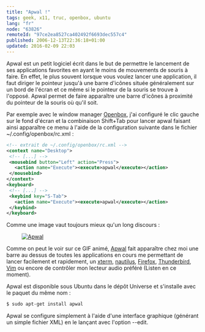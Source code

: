 ```yaml
---
title: "Apwal !"
tags: geek, x11, truc, openbox, ubuntu
lang: "fr"
node: "63826"
remoteId: "97ce2ea8527ca402492f6693dec557c4"
published: 2006-12-13T22:36:18+01:00
updated: 2016-02-09 22:03
---
```

 
Apwal est un petit logiciel écrit dans le but de permettre le lancement de ses
applications favorites en ayant le moins de mouvements de souris à faire. En
effet, le plus souvent lorsque vous voulez lancer une application, il faut
diriger le pointeur jusqu'à une barre d'icônes située généralement sur un bord
de l'écran et ce même si le pointeur de la souris se trouve à l'opposé. Apwal
permet de faire apparaître une barre d'icônes à proximité du pointeur de la
souris où qu'il soit.

 
Par exemple avec le window manager
[Openbox](http://pwet.fr/man/linux/commandes/openbox), j'ai configuré le clic
gauche sur le fond d'écran et la combinaison Shift+Tab pour lancer apwal faisant
ainsi apparaître ce menu à l'aide de la configuration suivante dans le fichier
~/.config/openbox/rc.xml :

 ``` xml
<!-- extrait de ~/.config/openbox/rc.xml -->
<context name="Desktop">
  <!-- [...] -->
  <mousebind button="Left" action="Press">
    <action name="Execute"><execute>apwal</execute></action>
  </mousebind>
</context>
<keyboard>
  <!-- [...] -->
  <keybind key="S-Tab">
    <action name="Execute"><execute>apwal</execute></action>
  </keybind>
</keyboard>
```

 
Comme une image vaut toujours mieux qu'un long discours :

 


<figure class="object-center"><a href="/images/apwal.gif"><img loading="lazy" src="/images//apwal.gif" alt="Apwal">
</a></figure>

Comme on peut le voir sur ce GIF animé,
[Apwal](http://pwet.fr/man/linux/commandes/apwal) fait apparaître chez moi une
barre au dessus de toutes les applications en cours me permettant de lancer
facilement et rapidement, un [xterm](http://pwet.fr/man/linux/commandes/xterm),
[nautilus](http://pwet.fr/man/linux/commandes/nautilus),
[Firefox](http://pwet.fr/man/linux/commandes/firefox),
[Thunderbird](http://pwet.fr/man/linux/commandes/mozilla_thunderbird),
[Vim](http://pwet.fr/man/linux/commandes/vim) ou encore de contrôler mon lecteur
audio préféré (Listen en ce moment).

 
Apwal est disponible sous Ubuntu dans le dépôt Universe et s'installe avec le paquet du même nom :

 ``` bash
$ sudo apt-get install apwal
```

 
Apwal se configure simplement à l'aide d'une interface graphique (générant un simple fichier XML) en le lançant avec l'option --edit.

